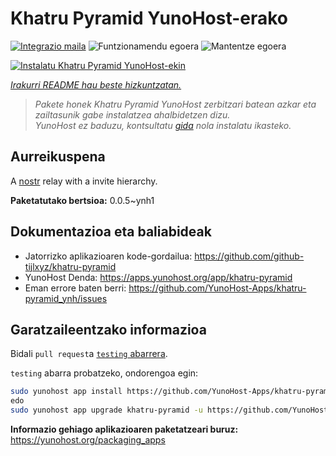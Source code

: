 <!--
Ohart ongi: README hau automatikoki sortu da <https://github.com/YunoHost/apps/tree/master/tools/readme_generator>ri esker
EZ editatu eskuz.
-->

# Khatru Pyramid YunoHost-erako

[![Integrazio maila](https://dash.yunohost.org/integration/khatru-pyramid.svg)](https://ci-apps.yunohost.org/ci/apps/khatru-pyramid/) ![Funtzionamendu egoera](https://ci-apps.yunohost.org/ci/badges/khatru-pyramid.status.svg) ![Mantentze egoera](https://ci-apps.yunohost.org/ci/badges/khatru-pyramid.maintain.svg)

[![Instalatu Khatru Pyramid YunoHost-ekin](https://install-app.yunohost.org/install-with-yunohost.svg)](https://install-app.yunohost.org/?app=khatru-pyramid)

*[Irakurri README hau beste hizkuntzatan.](./ALL_README.md)*

> *Pakete honek Khatru Pyramid YunoHost zerbitzari batean azkar eta zailtasunik gabe instalatzea ahalbidetzen dizu.*  
> *YunoHost ez baduzu, kontsultatu [gida](https://yunohost.org/install) nola instalatu ikasteko.*

## Aurreikuspena

A [nostr](https://github.com/nostr-protocol/nostr) relay with a invite hierarchy.



**Paketatutako bertsioa:** 0.0.5~ynh1
## Dokumentazioa eta baliabideak

- Jatorrizko aplikazioaren kode-gordailua: <https://github.com/github-tijlxyz/khatru-pyramid>
- YunoHost Denda: <https://apps.yunohost.org/app/khatru-pyramid>
- Eman errore baten berri: <https://github.com/YunoHost-Apps/khatru-pyramid_ynh/issues>

## Garatzaileentzako informazioa

Bidali `pull request`a [`testing` abarrera](https://github.com/YunoHost-Apps/khatru-pyramid_ynh/tree/testing).

`testing` abarra probatzeko, ondorengoa egin:

```bash
sudo yunohost app install https://github.com/YunoHost-Apps/khatru-pyramid_ynh/tree/testing --debug
edo
sudo yunohost app upgrade khatru-pyramid -u https://github.com/YunoHost-Apps/khatru-pyramid_ynh/tree/testing --debug
```

**Informazio gehiago aplikazioaren paketatzeari buruz:** <https://yunohost.org/packaging_apps>
